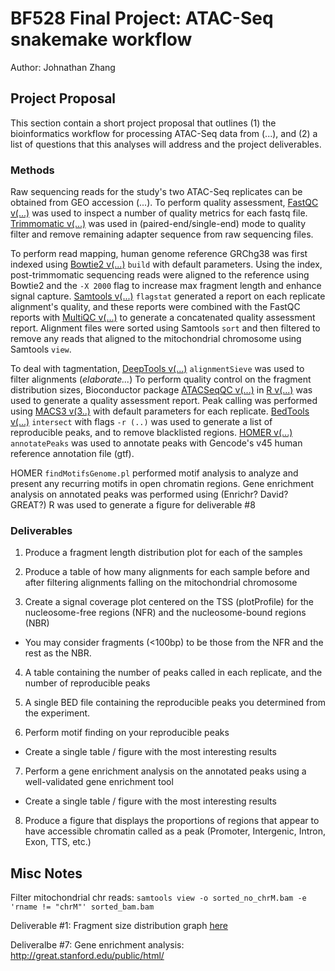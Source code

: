 # BF528 Final Project: ATAC-Seq snakemake workflow
Author: Johnathan Zhang

## Project Proposal
This section contain a short project proposal that outlines 
(1) the bioinformatics workflow for processing ATAC-Seq data from (...), and
(2) a list of questions that this analyses will address and the project deliverables.


### Methods
Raw sequencing reads for the study's two ATAC-Seq replicates can be obtained from GEO accession (...).
To perform quality assessment, [FastQC v(...)]() was used to inspect a number of quality metrics for each fastq file.
[Trimmomatic v(...)]() was used in (paired-end/single-end) mode to quality filter and remove remaining adapter sequence from raw sequencing files.

To perform read mapping, human genome reference GRChg38 was first indexed using [Bowtie2 v(...)]() `build` with default parameters.
Using the index, post-trimmomatic sequencing reads were aligned to the reference using Bowtie2 and the `-X 2000` flag to increase max fragment length and enhance signal capture.
[Samtools v(...)]() `flagstat` generated a report on each replicate alignment's quality, and these reports were combined with the FastQC reports with [MultiQC v(...)]() to generate a concatenated quality assessment report.
Alignment files were sorted using Samtools `sort` and then filtered to remove any reads that aligned to the mitochondrial chromosome using Samtools `view`.

To deal with tagmentation, [DeepTools v(...)]() `alignmentSieve` was used to filter alignments (_elaborate..._)
To perform quality control on the fragment distribution sizes, Bioconductor package [ATACSeqQC v(...)]() in [R v(...)]() was used to generate a quality assessment report.
Peak calling was performed using [MACS3 v(3..)]() with default parameters for each replicate.
[BedTools v(...)]() `intersect` with flags `-r (..)` was used to generate a list of reproducible peaks, and to remove blacklisted regions.
[HOMER v(...)]() `annotatePeaks` was used to annotate peaks with Gencode's v45 human reference annotation file (gtf).

HOMER `findMotifsGenome.pl` performed motif analysis to analyze and present any recurring motifs in open chromatin regions.
Gene enrichment analysis on annotated peaks was performed using (Enrichr? David? GREAT?)
R was used to generate a figure for deliverable #8

### Deliverables
1. Produce a fragment length distribution plot for each of the samples

2. Produce a table of how many alignments for each sample before and after filtering alignments falling on the mitochondrial chromosome

3. Create a signal coverage plot centered on the TSS (plotProfile) for the nucleosome-free regions (NFR) and the nucleosome-bound regions (NBR)

- You may consider fragments (<100bp) to be those from the NFR and the rest as the NBR.
4. A table containing the number of peaks called in each replicate, and the number of reproducible peaks

5. A single BED file containing the reproducible peaks you determined from the experiment.

6. Perform motif finding on your reproducible peaks
- Create a single table / figure with the most interesting results

7. Perform a gene enrichment analysis on the annotated peaks using a well-validated gene enrichment tool
- Create a single table / figure with the most interesting results

8. Produce a figure that displays the proportions of regions that appear to have accessible chromatin called as a peak (Promoter, Intergenic, Intron, Exon, TTS, etc.)


## Misc Notes
Filter mitochondrial chr reads:
`samtools view -o sorted_no_chrM.bam -e 'rname != "chrM"' sorted_bam.bam`

Deliverable #1: Fragment size distribution graph [here](https://bioconductor.org/packages/devel/bioc/vignettes/ATACseqQC/inst/doc/ATACseqQC.html#Fragment_size_distribution)

Deliveralbe #7: Gene enrichment analysis: http://great.stanford.edu/public/html/


